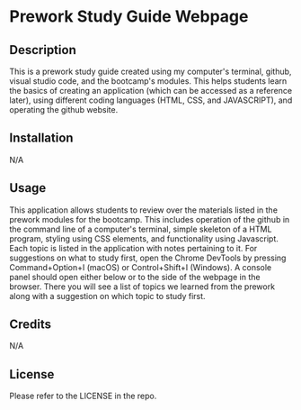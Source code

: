 # Prework Study Guide Webpage

## Description

This is a prework study guide created using my computer's terminal, github, visual studio code, and the bootcamp's modules. This helps students learn the basics of creating an application (which can be accessed as a reference later), using different coding languages (HTML, CSS, and JAVASCRIPT), and operating the github website.

## Installation

N/A

## Usage

This application allows students to review over the materials listed in the prework modules for the bootcamp. This includes operation of the github in the command line of a computer's terminal, simple skeleton of a HTML program, styling using CSS elements, and functionality using Javascript. Each topic is listed in the application with notes pertaining to it. For suggestions on what to study first, open the Chrome DevTools by pressing Command+Option+I (macOS) or Control+Shift+I (Windows). A console panel should open either below or to the side of the webpage in the browser. There you will see a list of topics we learned from the prework along with a suggestion on which topic to study first.

## Credits

N/A

## License

Please refer to the LICENSE in the repo.
